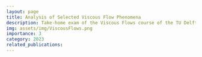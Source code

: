 ```yaml
---
layout: page
title: Analysis of Selected Viscous Flow Phenomena
description: Take-home exam of the Viscous Flows course of the TU Delft.
img: assets/img/ViscousFlows.png
importance: 3
category: 2023
related_publications:
---
```




<object data="{{ site.url }}{{ site.baseurl }}/assets/pdf/ViscousFlowsExam.pdf" width="1000" height="1000" type="application/pdf"></object>
